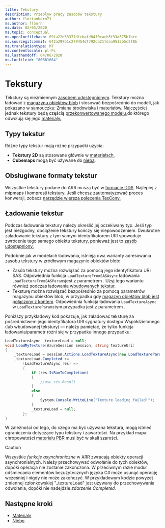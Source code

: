 ```yaml
---
title: Tekstury
description: Przepływ pracy zasobów tekstury
author: florianborn71
ms.author: flborn
ms.date: 02/05/2020
ms.topic: conceptual
ms.openlocfilehash: 09fa22d33377dfcbafd84f0caeb5f33a575b1bce
ms.sourcegitcommit: 642a297b1c279454df792ca21fdaa9513b5c2f8b
ms.translationtype: MT
ms.contentlocale: pl-PL
ms.lasthandoff: 04/06/2020
ms.locfileid: "80681664"
---
```

# <a name="textures"></a>Tekstury

Tekstury są niezmiennym [zasobem udostępnionym](../concepts/lifetime.md). Tekstury można ładować z [magazynu obiektów blob](../how-tos/conversion/blob-storage.md) i stosować bezpośrednio do modeli, jak pokazano w [samouczku: Zmiana środowiska i materiałów](../tutorials/unity/changing-environment-and-materials.md). Najczęściej jednak tekstury będą częścią [przekonwertowanego modelu,](../how-tos/conversion/model-conversion.md)do którego odwołują się jego [materiały.](materials.md)

## <a name="texture-types"></a>Typy tekstur

Różne typy tekstur mają różne przypadki użycia:

* **Tekstury 2D** są stosowane głównie w [materiałach.](materials.md)
* **Cubemaps** mogą być używane do [nieba](../overview/features/sky.md).

## <a name="supported-texture-formats"></a>Obsługiwane formaty tekstur

Wszystkie tekstury podane do ARR muszą być w [formacie DDS](https://en.wikipedia.org/wiki/DirectDraw_Surface). Najlepiej z mipmaps i kompresji tekstury. Jeśli chcesz zautomatyzować proces konwersji, zobacz [narzędzie wiersza polecenia TexConv.](../resources/tools/tex-conv.md)

## <a name="loading-textures"></a>Ładowanie tekstur

Podczas ładowania tekstury należy określić jej oczekiwany typ. Jeśli typ jest niezgodny, obciążenie tekstury kończy się niepowodzeniem.
Dwukrotne załadowanie tekstury z tym samym identyfikatorem URI spowoduje zwrócenie tego samego obiektu tekstury, ponieważ jest to [zasób udostępniony.](../concepts/lifetime.md)

Podobnie jak w modelach ładowania, istnieją dwa warianty adresowania zasobu tekstury w źródłowym magazynie obiektów blob:

* Zasób tekstury można rozwiązać za pomocą jego identyfikatora URI SAS. Odpowiednia funkcja `LoadTextureFromSASAsync` ładowania `LoadTextureFromSASParams`jest z parametrem . Użyj tego wariantu również podczas ładowania [wbudowanych tekstur](../overview/features/sky.md#built-in-environment-maps).
* Teksturę można rozwiązać bezpośrednio za pomocą parametrów magazynu obiektów blob, w przypadku gdy [magazyn obiektów blob jest połączony z kontem](../how-tos/create-an-account.md#link-storage-accounts). Odpowiednia funkcja ładowania `LoadTextureAsync` w `LoadTextureParams`tym przypadku jest z parametrem .

Poniższy przykładowy kod pokazuje, jak załadować teksturę za pośrednictwem jego identyfikatora URI sygnatury dostępu Współdzielonego (lub wbudowanej tekstury) — należy pamiętać, że tylko funkcja ładowania/parametr różni się w przypadku innego przypadku:

``` cs
LoadTextureAsync _textureLoad = null;
void LoadMyTexture(AzureSession session, string textureUri)
{
    _textureLoad = session.Actions.LoadTextureAsync(new LoadTextureParams(textureUri, TextureType.Texture2D));
    _textureLoad.Completed +=
        (LoadTextureAsync res) =>
        {
            if (res.IsRanToCompletion)
            {
                //use res.Result
            }
            else
            {
                System.Console.WriteLine("Texture loading failed!");
            }
            _textureLoad = null;
        };
}
```

W zależności od tego, do czego ma być używana tekstura, mogą istnieć ograniczenia dotyczące typu tekstury i zawartości. Na przykład mapa chropowatości [materiału PBR](../overview/features/pbr-materials.md) musi być w skali szarości.

> [!CAUTION]
> Wszystkie *funkcje asynchroniczne* w ARR zwracają obiekty operacji asynchronialnych. Należy przechowywać odwołanie do tych obiektów, dopóki operacja nie zostanie zakończona. W przeciwnym razie moduł odśmiecania elementów bezużytecznych języka C# może usunąć operację wcześniej i nigdy nie może zakończyć. W przykładowym kodzie powyżej zmiennej członkowskiej "_textureLoad" jest używany do przechowywania odwołania, dopóki nie nadejdzie *zdarzenie Completed.*

## <a name="next-steps"></a>Następne kroki

* [Materiały](materials.md)
* [Niebo](../overview/features/sky.md)
